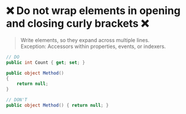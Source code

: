 # ❌ Do not wrap elements in opening and closing curly brackets ❌

> Write elements, so they expand across multiple lines.  
> Exception: Accessors within properties, events, or indexers.

``` csharp
// DO
public int Count { get; set; }

public object Method()
{
    return null;
}
```

``` csharp
// DON'T
public object Method() { return null; }
```

